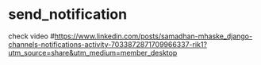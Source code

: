 # send_notification
check video
#https://www.linkedin.com/posts/samadhan-mhaske_django-channels-notifications-activity-7033872871709966337-rik1?utm_source=share&utm_medium=member_desktop
